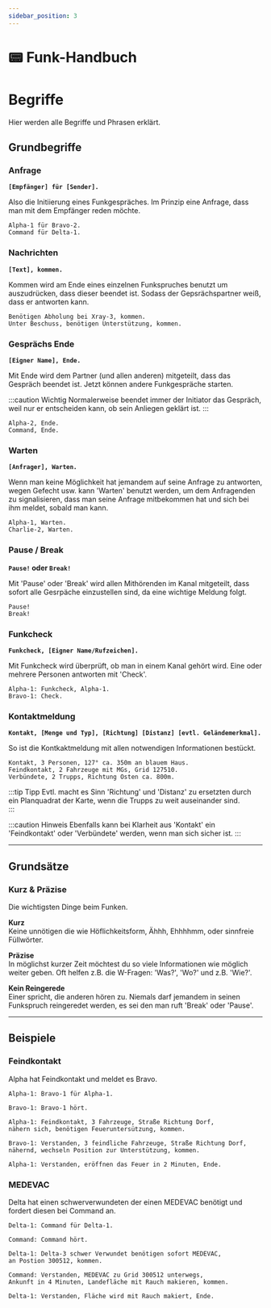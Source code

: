 ```yaml
---
sidebar_position: 3
---
```


# 📟 Funk-Handbuch

# Begriffe
  
Hier werden alle Begriffe und Phrasen erklärt.  
  
## Grundbegriffe

### Anfrage

**`[Empfänger] für [Sender].`**

Also die Initiierung eines Funkgespräches. Im Prinzip eine Anfrage, dass man mit dem Empfänger reden möchte.

```
Alpha-1 für Bravo-2.
Command für Delta-1.
```

### Nachrichten

**`[Text], kommen.`**

Kommen wird am Ende eines einzelnen Funkspruches benutzt um auszudrücken, dass dieser beendet ist. Sodass der Gepsrächspartner weiß, dass er antworten kann.

```
Benötigen Abholung bei Xray-3, kommen.
Unter Beschuss, benötigen Unterstützung, kommen.
```

### Gesprächs Ende

**`[Eigner Name], Ende.`**

Mit Ende wird dem Partner (und allen anderen) mitgeteilt, dass das Gespräch beendet ist. Jetzt können andere Funkgespräche starten.

:::caution Wichtig
Normalerweise beendet immer der Initiator das Gespräch, weil nur er entscheiden kann, ob sein Anliegen geklärt ist.
:::

```
Alpha-2, Ende.
Command, Ende.
```  
  
### Warten

**`[Anfrager], Warten.`**

Wenn man keine Möglichkeit hat jemandem auf seine Anfrage zu antworten, wegen Gefecht usw. kann 'Warten' benutzt werden, um dem Anfragenden zu signalisieren, dass man seine Anfrage mitbekommen hat und sich bei ihm meldet, sobald man kann.

```
Alpha-1, Warten.
Charlie-2, Warten.
```  

### Pause / Break

**`Pause!` oder `Break!`**

Mit 'Pause' oder 'Break' wird allen Mithörenden im Kanal mitgeteilt, dass sofort alle Gesrpäche einzustellen sind, da eine wichtige Meldung folgt.

```
Pause!
Break!
```  

### Funkcheck

**`Funkcheck, [Eigner Name/Rufzeichen].`**

Mit Funkcheck wird überprüft, ob man in einem Kanal gehört wird. Eine oder mehrere Personen antworten mit 'Check'.

```
Alpha-1: Funkcheck, Alpha-1.
Bravo-1: Check.
```  

### Kontaktmeldung

**`Kontakt, [Menge und Typ], [Richtung] [Distanz] [evtl. Geländemerkmal].`**

So ist die Kontkaktmeldung mit allen notwendigen Informationen bestückt.

```
Kontakt, 3 Personen, 127° ca. 350m an blauem Haus.
Feindkontakt, 2 Fahrzeuge mit MGs, Grid 127510.
Verbündete, 2 Trupps, Richtung Osten ca. 800m.
```  

:::tip Tipp
Evtl. macht es Sinn 'Richtung' und 'Distanz' zu ersetzten durch ein Planquadrat der Karte, wenn die Trupps zu weit auseinander sind.  
:::

:::caution Hinweis
Ebenfalls kann bei Klarheit aus 'Kontakt' ein 'Feindkontakt' oder 'Verbündete' werden, wenn man sich sicher ist. 
:::




<hr></hr>

## Grundsätze

### Kurz & Präzise

Die wichtigsten Dinge beim Funken.

**Kurz**  
Keine unnötigen die wie Höflichkeitsform, Ähhh, Ehhhhmm, oder sinnfreie Füllwörter.  

**Präzise**  
In möglichst kurzer Zeit möchtest du so viele Informationen wie möglich weiter geben. Oft helfen z.B. die W-Fragen: 'Was?', 'Wo?' und z.B. 'Wie?'.

**Kein Reingerede**  
Einer spricht, die anderen hören zu. Niemals darf jemandem in seinen Funkspruch reingeredet werden, es sei den man ruft 'Break' oder 'Pause'.

<hr></hr>

## Beispiele

### Feindkontakt

Alpha hat Feindkontakt und meldet es Bravo.

```
Alpha-1: Bravo-1 für Alpha-1.

Bravo-1: Bravo-1 hört.

Alpha-1: Feindkontakt, 3 Fahrzeuge, Straße Richtung Dorf, 
nähern sich, benötigen Feueruntersützung, kommen. 

Bravo-1: Verstanden, 3 feindliche Fahrzeuge, Straße Richtung Dorf, 
nähernd, wechseln Position zur Unterstützung, kommen.

Alpha-1: Verstanden, eröffnen das Feuer in 2 Minuten, Ende.
```

### MEDEVAC

Delta hat einen schwerverwundeten der einen MEDEVAC benötigt und fordert diesen bei Command an.

```
Delta-1: Command für Delta-1.

Command: Command hört.

Delta-1: Delta-3 schwer Verwundet benötigen sofort MEDEVAC, 
an Postion 300512, kommen. 

Command: Verstanden, MEDEVAC zu Grid 300512 unterwegs, 
Ankunft in 4 Minuten, Landefläche mit Rauch makieren, kommen.

Delta-1: Verstanden, Fläche wird mit Rauch makiert, Ende.
```